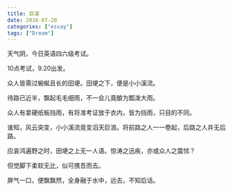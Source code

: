 ```yaml
---
title: 巨溪
date: 2016-07-20
categories: ["essay"]
tags: ["Dream"]
---
```

天气阴，今日英语四六级考试。

10点考试，9.20出发。

众人皆需过蜿蜒且长的田埂。田埂之下，便是小小溪流。

待路已近半，飘起毛毛细雨，不一会儿竟酿为瓢泼大雨。

<!--more-->

众人有拿硬纸板挡雨，有将准考证放于衣内，皆为挡雨，只目的不同。

谁知，风云突变，小小溪流竟变滔天巨浪。将前路之人一一卷起，后路之人并无后路。

应哀鸿遍野之时，田埂之上无一人语。惊涛之迅疾，亦或众人之震怵？

但觉脚下柔软无比，似可携吾而去。

屏气一口，便飘飘然，全身融于水中，远去，不知后话。